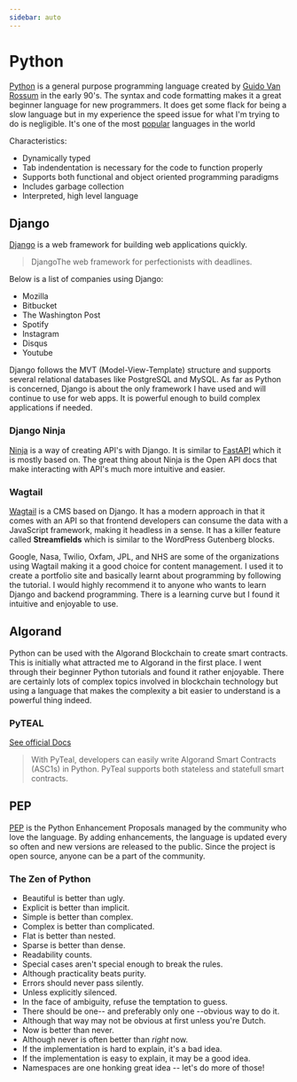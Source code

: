 ```yaml
---
sidebar: auto
---
```


# Python
[Python]() is a general purpose programming language created by [Guido Van Rossum]() in the early 90's.  The syntax and code formatting makes it a great beginner language for new programmers.  It does get some flack for being a slow language but in my experience the speed issue for what I'm trying to do is negligible. It's one of the most [popular]() languages in the world

Characteristics:

- Dynamically typed 
- Tab indendentation is necessary for the code to function properly
- Supports both functional and object oriented programming paradigms
- Includes garbage collection
- Interpreted, high level language

## Django
[Django](https://www.djangoproject.com/) is a web framework for building web applications quickly. 

>DjangoThe web framework for perfectionists with deadlines.

Below is a list of companies using Django:

- Mozilla
- Bitbucket
- The Washington Post
- Spotify
- Instagram
- Disqus
- Youtube

Django follows the MVT (Model-View-Template) structure and supports several relational databases like PostgreSQL and MySQL.  As far as Python is concerned, Django is about the only framework I have used and will continue to use for web apps. It is powerful enough to build complex applications if needed.  

### Django Ninja
[Ninja](https://django-ninja.rest-framework.com/) is a way of creating API's with Django.  It is similar to [FastAPI](https://fastapi.tiangolo.com/) which it is mostly based on.  The great thing about Ninja is the Open API docs that make interacting with API's much more intuitive and easier. 

### Wagtail
[Wagtail](https://wagtail.org/) is a CMS based on Django. It has a modern approach in that it comes with an API so that frontend developers can consume the data with a JavaScript framework, making it headless in a sense.  It has a killer feature called **Streamfields** which is similar to the WordPress Gutenberg blocks.

Google, Nasa, Twilio, Oxfam, JPL, and NHS are some of the organizations using Wagtail making it a good choice for content management. I used it to create a portfolio site and basically learnt about programming by following the tutorial.  I would highly recommend it to anyone who wants to learn Django and backend programming.  There is a learning curve but I found it intuitive and enjoyable to use. 

## Algorand
Python can be used with the Algorand Blockchain to create smart contracts.  This is initially what attracted me to Algorand in the first place.  I went through their beginner Python tutorials and found it rather enjoyable.  There are certainly lots of complex topics involved in blockchain technology but using a language that makes the complexity a bit easier to understand is a powerful thing indeed. 

### PyTEAL

[See official Docs](https://pyteal.readthedocs.io/en/stable/index.html)

>With PyTeal, developers can easily write Algorand Smart Contracts (ASC1s) in Python. PyTeal supports both stateless and statefull smart contracts.


## PEP
[PEP](https://peps.python.org/pep-0000/) is the Python Enhancement Proposals managed by the community who love the language. By adding enhancements, the language is updated every so often and new versions are released to the public.  Since the project is open source, anyone can be a part of the community. 

### The Zen of Python
- Beautiful is better than ugly.
- Explicit is better than implicit.
- Simple is better than complex.
- Complex is better than complicated.
- Flat is better than nested.
- Sparse is better than dense.
- Readability counts.
- Special cases aren't special enough to break the rules.
- Although practicality beats purity.
- Errors should never pass silently.
- Unless explicitly silenced.
- In the face of ambiguity, refuse the temptation to guess.
- There should be one-- and preferably only one --obvious way to do it.
- Although that way may not be obvious at first unless you're Dutch.
- Now is better than never.
- Although never is often better than *right* now.
- If the implementation is hard to explain, it's a bad idea.
- If the implementation is easy to explain, it may be a good idea.
- Namespaces are one honking great idea -- let's do more of those!